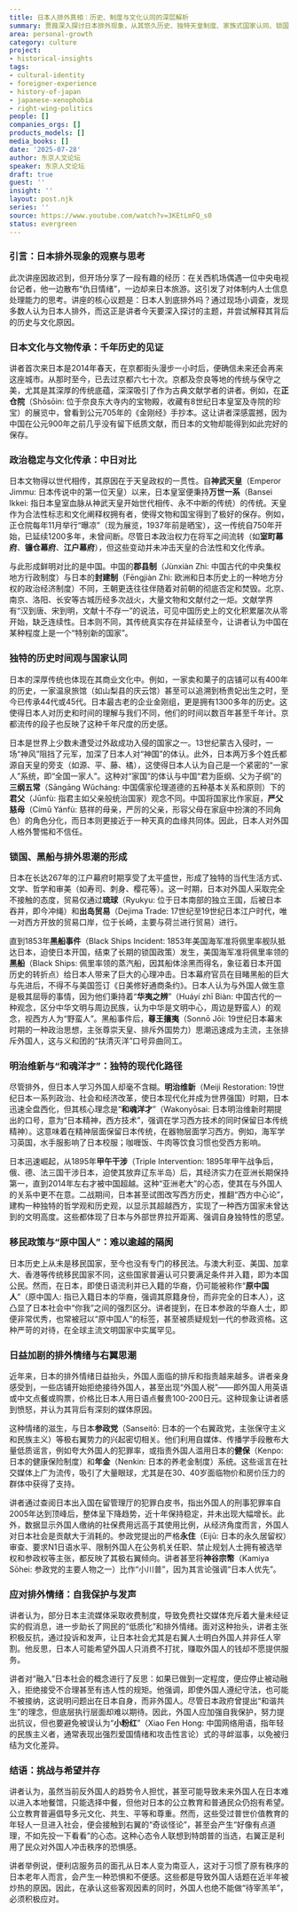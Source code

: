 ```yaml
---
title: 日本人排外真相：历史、制度与文化认同的深层解析
summary: 贾葭深入探讨日本排外现象，从其悠久历史、独特天皇制度、家族式国家认同、锁国传统及近代右翼思潮等多维度剖析，并结合个人经历反思外国人融入日本社会面临的挑战。
area: personal-growth
category: culture
project:
- historical-insights
tags:
- cultural-identity
- foreigner-experience
- history-of-japan
- japanese-xenophobia
- right-wing-politics
people: []
companies_orgs: []
products_models: []
media_books: []
date: '2025-07-28'
author: 东京人文论坛
speaker: 东京人文论坛
draft: true
guest: ''
insight: ''
layout: post.njk
series: ''
source: https://www.youtube.com/watch?v=3KEtLmFQ_s0
status: evergreen
---
```

### 引言：日本排外现象的观察与思考

此次讲座因故迟到，但开场分享了一段有趣的经历：在关西机场偶遇一位中央电视台记者，他一边散布“仇日情绪”，一边却来日本旅游。这引发了对体制内人士信息处理能力的思考。讲座的核心议题是：日本人到底排外吗？通过现场小调查，发现多数人认为日本人排外，而这正是讲者今天要深入探讨的主题，并尝试解释其背后的历史与文化原因。

### 日本文化与文物传承：千年历史的见证

讲者首次来日本是2014年春天，在京都街头漫步一小时后，便确信未来还会再来这座城市。从那时至今，已去过京都六七十次。京都及奈良等地的传统与保守之美，尤其是其深厚的传统底蕴，深深吸引了作为古典文献学者的讲者。例如，在**正仓院**（Shōsōin: 位于奈良东大寺内的宝物殿，收藏有8世纪日本皇室及寺院的珍宝）的展览中，曾看到公元705年的《金刚经》手抄本。这让讲者深感震撼，因为中国在公元900年之前几乎没有留下纸质文献，而日本的文物却能得到如此完好的保存。

### 政治稳定与文化传承：中日对比

日本文物得以世代相传，其原因在于天皇政权的一贯性。自**神武天皇**（Emperor Jimmu: 日本传说中的第一位天皇）以来，日本皇室便秉持**万世一系**（Bansei Ikkei: 指日本皇室血脉从神武天皇开始世代相传、永不中断的传统）的传统。天皇作为合法性标志和文化阐释权拥有者，使得文物和国宝得到了极好的保存。例如，正仓院每年11月举行“曝凉”（现为展览，1937年前是晒宝），这一传统自750年开始，已延续1200多年，未曾间断。尽管日本政治权力在将军之间流转（如**室町幕府**、**镰仓幕府**、**江户幕府**），但这些变动并未冲击天皇的合法性和文化传承。

与此形成鲜明对比的是中国。中国的**郡县制**（Jùnxiàn Zhì: 中国古代的中央集权地方行政制度）与日本的**封建制**（Fēngjiàn Zhì: 欧洲和日本历史上的一种地方分权的政治经济制度）不同，王朝更迭往往伴随着对前朝的彻底否定和焚毁。北京、南京、洛阳、长安等古城历经多次战火，大量文物和文献付之一炬。文献学界有“汉到唐、宋到明，文献十不存一”的说法，可见中国历史上的文化积累屡次从零开始，缺乏连续性。日本则不同，其传统真实存在并延续至今，让讲者认为中国在某种程度上是一个“特别新的国家”。

### 独特的历史时间观与国家认同

日本的深厚传统也体现在其商业文化中。例如，一家卖和菓子的店铺可以有400年的历史，一家温泉旅馆（如山梨县的庆云馆）甚至可以追溯到杨贵妃出生之时，至今已传承44代或45代。日本最古老的企业金刚组，更是拥有1300多年的历史。这使得日本人对历史和时间的理解与我们不同，他们的时间以数百年甚至千年计。京都流传的段子也反映了这种千年尺度的历史感。

日本是世界上少数未遭受过外敌成功入侵的国家之一。13世纪蒙古入侵时，一场“神风”阻挡了元军，加深了日本人对“神国”的体认。此外，日本两万多个姓氏都源自天皇的旁支（如源、平、藤、橘），这使得日本人认为自己是一个紧密的“一家人”系统，即“全国一家人”。这种对“家国”的体认与中国“君为臣纲、父为子纲”的**三纲五常**（Sāngāng Wǔcháng: 中国儒家伦理道德的五种基本关系和原则）下的**君父**（Jūnfù: 指君主如父亲般统治国家）观念不同。中国将国家比作家庭，**严父慈母**（Címǔ Yánfù: 慈祥的母亲，严厉的父亲，形容父母在家庭中扮演的不同角色）的角色分化，而日本则更接近于一种天真的血缘共同体。因此，日本人对外国人格外警惕和不信任。

### 锁国、黑船与排外思潮的形成

日本在长达267年的江户幕府时期享受了太平盛世，形成了独特的当代生活方式、文学、哲学和审美（如寿司、刺身、樱花等）。这一时期，日本对外国人采取完全不接触的态度，贸易仅通过**琉球**（Ryukyu: 位于日本南部的独立王国，后被日本吞并，即今冲绳）和**出岛贸易**（Dejima Trade: 17世纪至19世纪日本江户时代，唯一对西方开放的贸易口岸，位于长崎，主要与荷兰进行贸易）进行。

直到1853年**黑船事件**（Black Ships Incident: 1853年美国海军准将佩里率舰队抵达日本，迫使日本开国，结束了长期的锁国政策）发生，美国海军准将佩里率领的**黑船**（Black Ships: 佩里率领的蒸汽船，因其船体涂黑而得名，象征着日本开国历史的转折点）给日本人带来了巨大的心理冲击。日本幕府官员在目睹黑船的巨大与先进后，不得不与美国签订《日美修好通商条约》。日本人认为与外国人做生意是极其屈辱的事情，因为他们秉持着“**华夷之辨**”（Huáyí zhī Biàn: 中国古代的一种观念，区分中华文明与周边民族，认为中华是文明中心，周边是野蛮人）的观念，视西方人为“野蛮人”。黑船事件后，**尊王攘夷**（Sonnō Jōi: 19世纪日本幕末时期的一种政治思想，主张尊崇天皇、排斥外国势力）思潮迅速成为主流，主张排斥外国人，这与义和团的“扶清灭洋”口号异曲同工。

### 明治维新与“和魂洋才”：独特的现代化路径

尽管排外，但日本人学习外国人却毫不含糊。**明治维新**（Meiji Restoration: 19世纪日本一系列政治、社会和经济改革，使日本现代化并成为世界强国）时期，日本迅速全盘西化，但其核心理念是“**和魂洋才**”（Wakonyōsai: 日本明治维新时期提出的口号，意为“日本精神，西方技术”，强调在学习西方技术的同时保留日本传统精神）。这意味着在精神层面保留日本传统，在器物层面学习西方。例如，海军学习英国，水手服影响了日本校服；咖喱饭、牛肉等饮食习惯也受西方影响。

日本迅速崛起，从1895年**甲午干涉**（Triple Intervention: 1895年甲午战争后，俄、德、法三国干涉日本，迫使其放弃辽东半岛）后，其经济实力在亚洲长期保持第一，直到2014年左右才被中国超越。这种“亚洲老大”的心态，使其在与外国人的关系中更不在意。二战期间，日本甚至试图改写西方历史，推翻“西方中心论”，建构一种独特的哲学观和历史观，以显示其超越西方，实现了一种西方国家未曾达到的文明高度。这些都体现了日本与外部世界拉开距离、强调自身独特性的愿望。

### 移民政策与“原中国人”：难以逾越的隔阂

日本历史上从未是移民国家，至今也没有专门的移民法。与澳大利亚、美国、加拿大、香港等传统移民国家不同，这些国家普遍认可只要满足条件并入籍，即为本国公民。然而，在日本，即使日语流利并已入籍的华裔，仍可能被称作“**原中国人**”（原中国人: 指已入籍日本的华裔，强调其原籍身份，而非完全的日本人），这凸显了日本社会中“你我”之间的强烈区分。讲者提到，在日本参政的华裔人士，即便非常优秀，也常被冠以“原中国人”的标签，甚至被质疑规划一代的参政资格。这种严苛的对待，在全球主流文明国家中实属罕见。

### 日益加剧的排外情绪与右翼思潮

近年来，日本的排外情绪日益抬头，外国人面临的排斥和指责越来越多。讲者亲身感受到，一些店铺开始拒绝接待外国人，甚至出现“外国人税”——即外国人用英语或中文点餐或购票，价格比日本人用日语点餐贵100-200日元。这种现象让讲者感到愤怒，并认为其背后有深刻的媒体原因。

这种情绪的滋生，与日本**参政党**（Sanseitō: 日本的一个右翼政党，主张保守主义和民族主义）等极右翼势力的兴起密切相关。他们利用自媒体、传播学手段散布大量低质谣言，例如夸大外国人的犯罪率，或指责外国人滥用日本的**健保**（Kenpo: 日本的健康保险制度）和**年金**（Nenkin: 日本的养老金制度）系统。这些谣言在社交媒体上广为流传，吸引了大量眼球，尤其是在30、40岁面临物价和房价压力的群体中获得了支持。

讲者通过查阅日本出入国在留管理厅的犯罪白皮书，指出外国人的刑事犯罪率自2005年达到顶峰后，整体呈下降趋势，近十年保持稳定，并未出现大幅增长。此外，数据显示外国人缴纳的社保费用远高于其使用比例，从经济角度而言，外国人对日本社会是贡献大于消耗的。参政党提出的严格**永住**（Eijū: 日本的永久居留权）审查、要求N1日语水平、限制外国人在公务机关任职、禁止规划人士拥有被选举权和参政权等主张，都反映了其极右翼倾向。讲者甚至将**神谷宗幣**（Kamiya Sōhei: 参政党的主要人物之一）比作“小川普”，因为其言论强调“日本人优先”。

### 应对排外情绪：自我保护与发声

讲者认为，部分日本主流媒体采取收费制度，导致免费社交媒体充斥着大量未经证实的假消息，进一步助长了网民的“低质化”和排外情绪。面对这种抬头，讲者主张积极反抗，通过投诉和发声，让日本社会尤其是右翼人士明白外国人并非任人宰割。他反思，日本人可能希望外国人只消费不打扰，赚取外国人的钱却不愿提供服务。

讲者对“融入”日本社会的概念进行了反思：如果已做到一定程度，便应停止被动融入，拒绝接受不合理甚至有违人性的规矩。他强调，即使外国人遵纪守法，也可能不被接纳，这说明问题出在日本自身，而非外国人。尽管日本政府曾提出“和谐共生”的理念，但底层执行层面却难以期待。因此，外国人应加强自我保护，努力提出抗议，但也要避免被误认为“**小粉红**”（Xiao Fen Hong: 中国网络用语，指年轻的民族主义者，通常表现出强烈爱国情绪和攻击性言论）式的寻衅滋事，以免被归结为文化差异。

### 结语：挑战与希望并存

讲者认为，虽然当前反外国人的趋势令人担忧，甚至可能导致未来外国人在日本难以进入本地餐馆，只能选择中餐，但他对日本的公立教育和普通民众仍抱有希望。公立教育普遍倡导多元文化、共生、平等和尊重。然而，这些受过普世价值教育的年轻人一旦进入社会，便会接触到右翼的“奇谈怪论”，甚至会产生“好像有点道理，不如先投一下看看”的心态。这种心态令人联想到特朗普的当选，右翼正是利用了民众对外国人冲击秩序的恐惧感。

讲者举例说，便利店服务员的面孔从日本人变为南亚人，这对于习惯了原有秩序的日本老年人而言，会产生一种恐惧和不便感。这些都是导致外国人话题在近半年被炒热的原因。因此，在承认这些客观因素的同时，外国人也绝不能做“待宰羔羊”，必须积极应对。